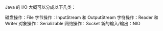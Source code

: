 Java 的 I/O 大概可以分成以下几类：

磁盘操作：File
字节操作：InputStream 和 OutputStream
字符操作：Reader 和 Writer
对象操作：Serializable
网络操作：Socket
新的输入/输出：NIO